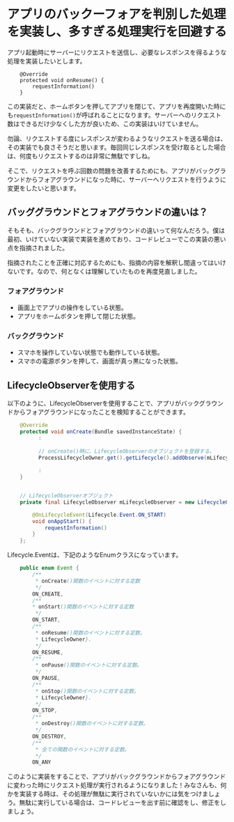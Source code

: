 # アプリのバックーフォアを判別した処理を実装し、多すぎる処理実行を回避する

アプリ起動時にサーバーにリクエストを送信し、必要なレスポンスを得るような処理を実装したいとします。

~~~
    @Override
    protected void onResume() {
        requestInformation()
    }
~~~

この実装だと、ホームボタンを押してアプリを閉じて、アプリを再度開いた時にも```requestInformation()```が呼ばれることになります。サーバーへのリクエスト数はできるだけ少なくした方が良いため、この実装はいけていません。

勿論、リクエストする度にレスポンスが変わるようなリクエストを送る場合は、その実装でも良さそうだと思います。毎回同じレスポンスを受け取るとした場合は、何度もリクエストするのは非常に無駄ですしね。

そこで、リクエストを呼ぶ回数の問題を改善するためにも、アプリがバックグラウンドからフォアグラウンドになった時に、サーバーへリクエストを行うように変更をしたいと思います。

## バッググラウンドとフォアグラウンドの違いは？

そもそも、バックグラウンドとフォアグラウンドの違いって何なんだろう。僕は最初、いけていない実装で実装を進めており、コードレビューでこの実装の悪い点を指摘されました。

指摘されたことを正確に対応するためにも、指摘の内容を解釈し間違ってはいけないです。なので、何となくは理解していたものを再度見直しました。

### フォアグラウンド
- 画面上でアプリの操作をしている状態。
- アプリをホームボタンを押して閉じた状態。


### バックグラウンド
- スマホを操作していない状態でも動作している状態。
- スマホの電源ボタンを押して、画面が真っ黒になった状態。


## LifecycleObserverを使用する

以下のように、LifecycleObserverを使用することで、アプリがバックグラウンドからフォアグラウンドになったことを検知することができます。

~~~ Java
    @Override
    protected void onCreate(Bundle savedInstanceState) {
          :
          
          // onCreate()時に、LifecycleObserverのオブジェクトを登録する。
          ProcessLifecycleOwner.get().getLifecycle().addObserve(mLifecycleObserver;
          
          :
    }


    // LifecycleObserverオブジェクト
    private final LifecycleObserver mLifecycleObserver = new LifecycleObserver() {

        @OnLifecycleEvent(Lifecycle.Event.ON_START)
        void onAppStart() {
            requestInformation()
        }
    };
~~~


Lifecycle.Eventは、下記のようなEnumクラスになっています。
~~~ Java
    public enum Event {
        /**
         * onCreate()関数のイベントに対する定数
         */
        ON_CREATE,
        /**
        * onStart()関数のイベントに対する定数
         */
        ON_START,
        /**
         * onResume()関数のイベントに対する定数。
         * LifecycleOwner}.
         */
        ON_RESUME,
        /**
         * onPause()関数のイベントに対する定数。
         */
        ON_PAUSE,
        /**
         * onStop()関数のイベントに対する定数。
         * LifecycleOwner}.
         */
        ON_STOP,
        /**
         * onDestroy()関数のイベントに対する定数。
         */
        ON_DESTROY,
        /**
         * 全ての関数のイベントに対する定数。
         */
        ON_ANY
~~~

このように実装をすることで、アプリがバックグラウンドからフォアグラウンドに変わった時にリクエスト処理が実行されるようになりました！みなさんも、何かを実装する時は、その処理が無駄に実行されていないかには気をつけましょう。無駄に実行している場合は、コードレビューを出す前に確認をし、修正をしましょう。